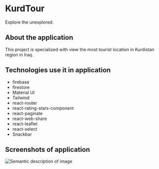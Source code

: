 # KurdTour

Explore the unexplored.

## About the application

This project is specialized with view the most tourist location in Kurdistan region in Iraq.

## Technologies use it in application

- firebase
- firestore
- Material UI
- Tailwind
- react-router
- react-rating-stars-component
- react-paginate
- react-web-share
- react-leaflet
- react-select
- Snackbar

## Screenshots of application
![Semantic description of image](../KurdTour-React/src/assets/01.PNG "Image Title")